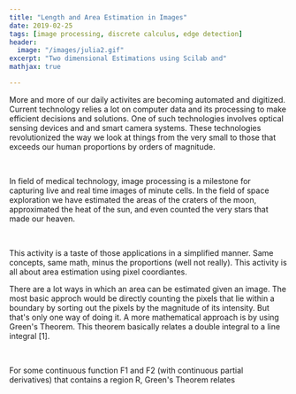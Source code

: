 ```yaml
---
title: "Length and Area Estimation in Images"
date: 2019-02-25
tags: [image processing, discrete calculus, edge detection]
header:
  image: "/images/julia2.gif"
excerpt: "Two dimensional Estimations using Scilab and"
mathjax: true

---
```


More and more of our daily activites are becoming automated and digitized. Current technology relies a lot on computer data and its processing to make efficient decisions and solutions. One of such technologies involves optical sensing devices and and smart camera systems. These technologies revolutionized the way we look at things from the very small to those that exceeds our human proportions by orders of magnitude.

​

In field of medical technology, image processing is a milestone for capturing live and real time images of minute cells. In the field of space exploration we have estimated the areas of the craters of the moon, approximated the heat of the sun, and even counted the very stars that made our heaven. 

​

This activity is a taste of those applications in a simplified manner. Same concepts, same math, minus the proportions (well not really). This activity is all about area estimation using pixel coordiantes.

 

There are a lot ways in which an area can be estimated given an image. The most basic approch would be directly counting the pixels that lie within a boundary by sorting out the pixels by the magnitude of its intensity. But that's only one way of doing it. A more mathematical approach is by using Green's Theorem. This theorem basically relates a double integral to a line integral [1]. 

​

For some continuous function F1 and F2 (with continuous partial derivatives) that contains a region R, Green's Theorem relates
